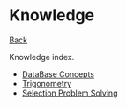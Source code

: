 # Knowledge

[Back](../README.md)

Knowledge index.

- [DataBase Concepts](DB_Concepts/DB_Concepts.md)
- [Trigonometry](Trigonometry/Trigonometry.md)
- [Selection Problem Solving](selection_problem_solving/selection_problem_solving.md)
